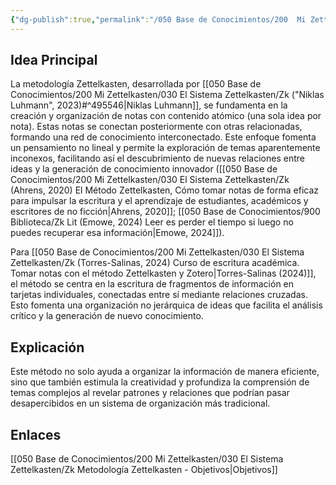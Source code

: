 ```yaml
---
{"dg-publish":true,"permalink":"/050 Base de Conocimientos/200  Mi Zettelkasten/030 El Sistema Zettelkasten/Zk Metodología Zettelkasten/","tags":["zettelkasten","metodología","investigación"]}
---
```


## Idea Principal
La metodología Zettelkasten, desarrollada por [[050 Base de Conocimientos/200  Mi Zettelkasten/030 El Sistema Zettelkasten/Zk ("Niklas Luhmann", 2023)#^495546\|Niklas Luhmann]], se fundamenta en la creación y organización de notas con contenido atómico (una sola idea por nota). Estas notas se conectan posteriormente con otras relacionadas, formando una red de conocimiento interconectado. Este enfoque fomenta un pensamiento no lineal y permite la exploración de temas aparentemente inconexos, facilitando así el descubrimiento de nuevas relaciones entre ideas y la generación de conocimiento innovador ([[050 Base de Conocimientos/200  Mi Zettelkasten/030 El Sistema Zettelkasten/Zk (Ahrens, 2020) El Método Zettelkasten, Cómo tomar notas de forma eficaz para impulsar la escritura y el aprendizaje de estudiantes, académicos y escritores de no ficción\|Ahrens, 2020]]; [[050 Base de Conocimientos/900 Biblioteca/Zk Lit (Emowe, 2024) Leer es perder el tiempo si luego no puedes recuperar esa información\|Emowe, 2024]]).

Para [[050 Base de Conocimientos/200  Mi Zettelkasten/030 El Sistema Zettelkasten/Zk (Torres-Salinas, 2024) Curso de escritura académica. Tomar notas con el método Zettelkasten y Zotero\|Torres-Salinas (2024)]], el método se centra en la escritura de fragmentos de información en tarjetas individuales, conectadas entre sí mediante relaciones cruzadas. Esto fomenta una organización no jerárquica de ideas que facilita el análisis crítico y la generación de nuevo conocimiento.
## Explicación
Este método no solo ayuda a organizar la información de manera eficiente, sino que también estimula la creatividad y profundiza la comprensión de temas complejos al revelar patrones y relaciones que podrían pasar desapercibidos en un sistema de organización más tradicional.
## Enlaces
[[050 Base de Conocimientos/200  Mi Zettelkasten/030 El Sistema Zettelkasten/Zk Metodología Zettelkasten - Objetivos\|Objetivos]]




